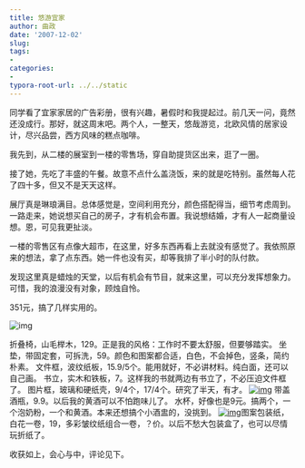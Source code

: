 ```yaml
---
title: 悠游宜家
author: 曲政
date: '2007-12-02'
slug: 
tags:
- 
categories:
- 
typora-root-url: ../../static
---
```


同学看了宜家家居的广告彩册，很有兴趣，暑假时和我提起过。前几天一问，竟然还没成行。那好，就这周末吧。两个人，一整天，悠哉游览，北欧风情的居家设计，尽兴品尝，西方风味的糕点咖啡。

我先到，从二楼的展室到一楼的零售场，穿自助提货区出来，逛了一圈。

接了她，先吃了丰盛的午餐。故意不点什么盖浇饭，来的就是吃特别。虽然每人花了四十多，但又不是天天这样。

展厅真是琳琅满目。总体感觉是，空间利用充分，颜色搭配得当，细节考虑周到。一路走来，她说想买自己的房子，才有机会布置。我说想结婚，才有人一起商量设想。恩，可见我更扯淡。

一楼的零售区有点像大超市，在这里，好多东西再看上去就没有感觉了。我依照原来的想法，拿了点东西。她一件也没有买，却等我排了半小时的队付款。

发现这里真是蜡烛的天堂，以后有机会有节目，就来这里，可以充分发挥想象力。可惜，我的浪漫没有对象，顾烛自怜。

351元，搞了几样实用的。

![img](/images/2007-12-02-%E6%82%A0%E6%B8%B8%E5%AE%9C%E5%AE%B6/rurl2=99584d612859e118c3cfb46f6c35e28e860b31b837a92953001d0bbef3ff46264d0ad41285488722a16db2d271b9255c6f6c7e44f400b240bf2e2a1525580bae3fb7344b769777c5dcf826818b6c0cdbf9a43eee.jpeg)

折叠椅，山毛榉木，129。正是我的风格：工作时不要太舒服，但要够踏实。
坐垫，带固定套，可拆洗，59。颜色和图案都合适，白色，不会掉色，竖条，简约朴素。
文件框，波纹纸板，15.9/5个。能用就好，不必讲材料。纯白面，还可以自己画。
书立，实木和铁板，7。这样我的书就两边有书立了，不必压迫文件框了。
图片框，玻璃和硬纸壳，9/4个，17/4个。研究了半天，有才。
[![img](/images/2007-12-02-%E6%82%A0%E6%B8%B8%E5%AE%9C%E5%AE%B6/rurl2=b16bda71ab4439e5fb56c2955aa3a4236156dfacb64aa6caa9dd238455ed39ec2ee1228368ac06db0d6137e682d52b1ef7f12443dbabf6c0abed8c1fb25bcc2d40d7d1e61f300b0d04de9d504fc7027d348458e8.jpeg)](http://photo.store.qq.com/http_imgload.cgi?/rurl2=b16bda71ab4439e5fb56c2955aa3a4236156dfacb64aa6caa9dd238455ed39ec2ee1228368ac06db0d6137e682d52b1ef7f12443dbabf6c0abed8c1fb25bcc2d40d7d1e61f300b0d04de9d504fc7027d348458e8)
带盖酒瓶，9.9。以后我的黄酒可以不怕跑味儿了。
水杯，好像也是9元。搞两个，一个泡奶粉，一个和黄酒。本来还想搞个小酒盅的，没挑到。
[![img](/images/2007-12-02-%E6%82%A0%E6%B8%B8%E5%AE%9C%E5%AE%B6/rurl2=7edb5d7e1f568b0319b56dbae2141bc9392eadf504bdc6755165758f70f3a44e1cd68c0e521637a823279734fc29d1189ba272b88d2b40e7ac4d0d4015ec64aae7f834f29239b0336bd49eb61fc02adbd2850415.jpeg)](http://photo.store.qq.com/http_imgload.cgi?/rurl2=7edb5d7e1f568b0319b56dbae2141bc9392eadf504bdc6755165758f70f3a44e1cd68c0e521637a823279734fc29d1189ba272b88d2b40e7ac4d0d4015ec64aae7f834f29239b0336bd49eb61fc02adbd2850415)图案包装纸，白花一卷，19，多彩皱纹纸组合一卷，？价。以后不愁大包装盒了，也可以尽情玩折纸了。

收获如上，会心与中，评论见下。